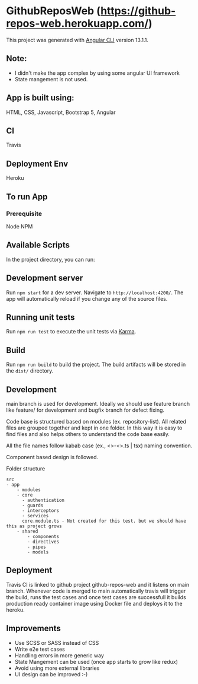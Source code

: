# GithubReposWeb (https://github-repos-web.herokuapp.com/)

This project was generated with [Angular CLI](https://github.com/angular/angular-cli) version 13.1.1.

## Note:

- I didn't make the app complex by using some angular UI framework
- State mangement is not used.

## App is built using:

HTML,
CSS,
Javascript,
Bootstrap 5,
Angular

## CI

Travis

## Deployment Env

Heroku

## To run App

### Prerequisite

Node
NPM

## Available Scripts

In the project directory, you can run:

## Development server

Run `npm start` for a dev server. Navigate to `http://localhost:4200/`. The app will automatically reload if you change any of the source files.

## Running unit tests

Run `npm run test` to execute the unit tests via [Karma](https://karma-runner.github.io).

## Build

Run `npm run build` to build the project. The build artifacts will be stored in the `dist/` directory.

## Development

main branch is used for development. Ideally we should use feature branch like feature/<jira-ticket> for development and bugfix branch for defect fixing.

Code base is structured based on modules (ex. repository-list). All related files are grouped together and kept in one folder. In this way it is easy to find files and also helps others to understand the code base easily.

All the file names follow kabab case (ex., <>-<>.ts | tsx) naming convention.

Component based design is followed.

Folder structure

```
src
- app
    - modules
    - core
      - authentication
      - guards
      - interceptors
      - services
      core.module.ts - Not created for this test. but we should have this as project grows
    - shared
        - components
        - directives
        - pipes
        - models
```

## Deployment

Travis CI is linked to github project github-repos-web and it listens on main branch. Whenever code is merged to main automatically travis will trigger the build, runs the test cases and once test cases are successfull it builds production ready container image using Docker file and deploys it to the heroku.

## Improvements

- Use SCSS or SASS instead of CSS
- Write e2e test cases
- Handling errors in more generic way
- State Mangement can be used (once app starts to grow like redux)
- Avoid using more external libraries
- UI design can be improved :-)
